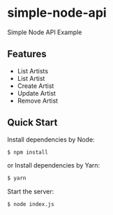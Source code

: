 # simple-node-api
Simple Node API Example

## Features

  * List Artists
  * List Artist
  * Create Artist
  * Update Artist
  * Remove Artist

## Quick Start

  Install dependencies by Node:
```bash
$ npm install
```
  or Install dependencies by Yarn:
```bash
$ yarn
```

  Start the server:

```bash
$ node index.js
```
